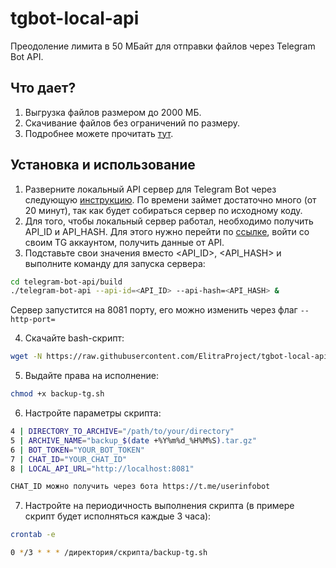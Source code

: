 
# tgbot-local-api
Преодоление лимита в 50 МБайт для отправки файлов через Telegram Bot API.
## Что дает?
1. Выгрузка файлов размером до 2000 МБ.
2. Скачивание файлов без ограничений по размеру.
3. Подробнее можете прочитать [тут](https://github.com/tdlib/telegram-bot-api?tab=readme-ov-file#usage).

## Установка и использование
1. Разверните локальный API сервер для Telegram Bot через следующую [инструкцию](https://tdlib.github.io/telegram-bot-api/build.html). По времени займет достаточно много (от 20 минут), так как будет собираться сервер по исходному коду. 
2. Для того, чтобы локальный сервер работал, необходимо получить API_ID и API_HASH. Для этого нужно перейти по [ссылке](https://my.telegram.org/auth?to=apps), войти со своим TG аккаунтом, получить данные от API. 
3. Подставьте свои значения вместо <API_ID>, <API_HASH> и выполните команду для запуска сервера:
```sh
cd telegram-bot-api/build
./telegram-bot-api --api-id=<API_ID> --api-hash=<API_HASH> &
```
Сервер запустится на 8081 порту, его можно изменить через флаг ```--http-port=```

4. Скачайте bash-скрипт:
```sh
wget -N https://raw.githubusercontent.com/ElitraProject/tgbot-local-api/main/backup-tg.sh
```
5. Выдайте права на исполнение:
```sh
chmod +x backup-tg.sh
```
6. Настройте параметры скрипта:
```sh
4 | DIRECTORY_TO_ARCHIVE="/path/to/your/directory"
5 | ARCHIVE_NAME="backup_$(date +%Y%m%d_%H%M%S).tar.gz"
6 | BOT_TOKEN="YOUR_BOT_TOKEN"
7 | CHAT_ID="YOUR_CHAT_ID"
8 | LOCAL_API_URL="http://localhost:8081"

CHAT_ID можно получить через бота https://t.me/userinfobot
```
7. Настройте на периодичность выполнения скрипта (в примере скрипт будет исполняться каждые 3 часа):
```sh
crontab -e 
```
```sh
0 */3 * * * /директория/скрипта/backup-tg.sh
```
